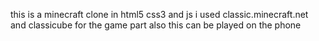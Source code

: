 this is a minecraft clone in html5 css3 and js
i used classic.minecraft.net and classicube for the game part
also this can be played on the phone